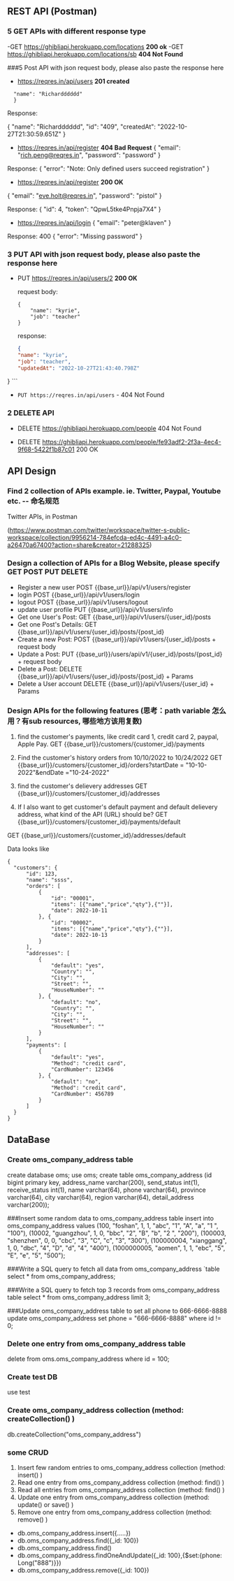 ## REST API (Postman)

### 5 GET APIs with different response type
-GET https://ghibliapi.herokuapp.com/locations **200 ok**
-GET https://ghibliapi.herokuapp.com/locations/sb **404 Not Found**

###5 Post API with json request body, please also paste the response here
- https://reqres.in/api/users **201 created**
```{
  "name": "Richardddddd"
  }
```

Response:

{
"name": "Richardddddd",
"id": "409",
"createdAt": "2022-10-27T21:30:59.651Z"
}

- https://reqres.in/api/register **404 Bad Request**
  {
  "email": "rich.peng@reqres.in",
  "password": "password"
  }

Response:
{
"error": "Note: Only defined users succeed registration"
}

- https://reqres.in/api/register **200 OK**

{
"email": "eve.holt@reqres.in",
"password": "pistol"
}

Response:
{
"id": 4,
"token": "QpwL5tke4Pnpja7X4"
}

- https://reqres.in/api/login 
  {
  "email": "peter@klaven"
  }

Response: 400
{
"error": "Missing password"
}


### 3 PUT API with json request body, please also paste the response here
- PUT https://reqres.in/api/users/2  **200 OK**

  request body:

     ```
     {
         "name": "kyrie",
         "job": "teacher"
     }
     ```

  response:

     ```json
    {
    "name": "kyrie",
    "job": "teacher",
    "updatedAt": "2022-10-27T21:43:40.798Z"
}
     ```

- `PUT https://reqres.in/api/users` - 404 Not Found

### 2 DELETE API

- DELETE https://ghibliapi.herokuapp.com/people  404 Not Found

- DELETE https://ghibliapi.herokuapp.com/people/fe93adf2-2f3a-4ec4-9f68-5422f1b87c01 200 OK

## API Design

### Find 2 collection of APIs example. ie. Twitter, Paypal, Youtube etc. -- 命名规范
Twitter APIs, in Postman

(https://www.postman.com/twitter/workspace/twitter-s-public-workspace/collection/9956214-784efcda-ed4c-4491-a4c0-a26470a67400?action=share&creator=21288325)

### Design a collection of APIs for a Blog Website, please specify GET POST PUT DELETE

- Register a new user POST {{base_url}}/api/v1/users/register
- login POST {{base_url}}/api/v1/users/login
- logout POST {{base_url}}/api/v1/users/logout
- update user profile PUT {{base_url}}/api/v1/users/info
- Get one User's Post: GET {{base_url}}/api/v1/users/{user_id}/posts
- Get one Post's Details: GET {{base_url}}/api/v1/users/{user_id}/posts/{post_id}
- Create a new Post: POST {{base_url}}/api/v1/users/{user_id}/posts + request body
- Update a Post: PUT {{base_url}}/users/api/v1/{user_id}/posts/{post_id}  + request body
- Delete a Post: DELETE {{base_url}}/api/v1/users/{user_id}/posts/{post_id} + Params
- Delete a User account DELETE {{base_url}}/api/v1/users/{user_id} + Params

### Design APIs for the following features (思考：path variable 怎么⽤？有sub resources, 哪些地⽅该⽤复数)
1. find the customer's payments, like credit card 1, credit card 2, paypal, Apple Pay.
GET  {{base_url}}/customers/{customer_id}/payments

2. Find the customer's history orders from 10/10/2022 to 10/24/2022
GET   {{base_url}}/customers/{customer_id}/orders?startDate = "10-10-2022"&endDate ="10-24-2022"

3. find the customer's delievery addresses
GET   {{base_url}}/customers/{customer_id}/addresses

4. If I also want to get customer's default payment and default delievery address, what kind of the API (URL)
   should be?
GET {{base_url}}/customers/{customer_id}/payments/default

GET {{base_url}}/customers/{customer_id}/addresses/default

Data looks like
```
{ 
  "customers": {
      "id": 123,
      "name": "ssss",
      "orders": [
          {
              "id": "00001",
              "items": [{"name","price","qty"},{""}],
              "date": 2022-10-11
          }, {
              "id": "00002",
              "items": [{"name","price","qty"},{""}],
              "date": 2022-10-13
          }
      ],
      "addresses": [
          {
              "default": "yes",
              "Country": "",
              "City": "",
              "Street": "",
              "HouseNumber": ""
          }, {
              "default": "no",
              "Country": "",
              "City": "",
              "Street": "",
              "HouseNumber": ""
          }
      ],
      "payments": [
          {
              "default": "yes",
              "Method": "credit card",
              "CardNumber": 123456
          }, {
              "default": "no",
              "Method": "credit card",
              "CardNumber": 456789
          }
      ]
  }
}
```

## DataBase

### Create oms_company_address table
create database oms;
use oms;
create table oms_company_address
(id bigint primary key,
address_name varchar(200),
send_status int(1),
receive_status int(1),
name varchar(64),
phone varchar(64),
province varchar(64),
city varchar(64),
region varchar(64),
detail_address varchar(200));

###Insert some random data to oms_company_address table
insert into oms_company_address values
(100, "foshan", 1, 1, "abc", "1", "A", "a", "1 ", "100"),
(10002, "guangzhou", 1, 0, "bbc", "2", "B", "b", "2 ", "200"),
(100003, "shenzhen", 0, 0, "cbc", "3", "C", "c", "3", "300"),
(100000004, "xianggang", 1, 0, "dbc", "4", "D", "d", "4", "400"),
(1000000005, "aomen", 1, 1, "ebc", "5", "E", "e", "5", "500");

###Write a SQL query to fetch all data from oms_company_address `table
select * from oms_company_address;

###Write a SQL query to fetch top 3 records from oms_company_address table
select * from oms_company_address limit 3;

###Update oms_company_address table to set all phone to 666-6666-8888
update oms_company_address
set phone = "666-6666-8888"
where id != 0;

###  Delete one entry from oms_company_address table
delete from oms.oms_company_address 
where id = 100;

### Create test DB
use test
### Create oms_company_address collection (method: createCollection() )
db.createCollection("oms_company_address")
### some CRUD
1. Insert few random entries to oms_company_address collection (method: insert() )
2. Read one entry from oms_company_address collection (method: find() )
3. Read all entries from oms_company_address collection (method: find() )
4. Update one entry from oms_company_address collection (method: update() or save() )
5. Remove one entry from oms_company_address collection (method: remove() )

- db.oms_company_address.insert({.....})
- db.oms_company_address.find({_id: 100})
- db.oms_company_address.find()
- db.oms_company_address.findOneAndUpdate({_id: 100},{$set:{phone: Long("888")}})
- db.oms_company_address.remove({_id: 100})
